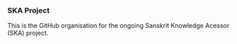 ### SKA Project

This is the GitHub organisation for the ongoing Sanskrit Knowledge Acessor (SKA) project.
